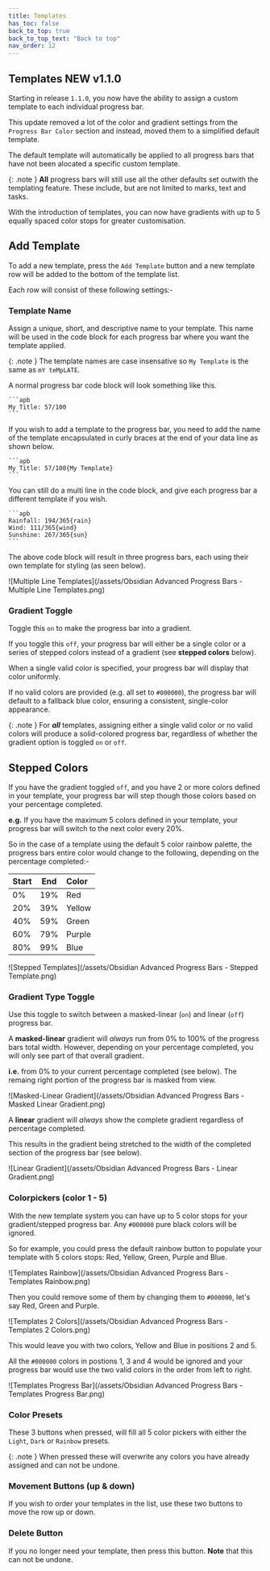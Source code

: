 ```yaml
---
title: Templates
has_toc: false
back_to_top: true
back_to_top_text: "Back to top"
nav_order: 12
---
```


## Templates  <span class="label label-green">NEW v1.1.0</span>
Starting in release `1.1.0`, you now have the ability to assign a custom template to each individual progress bar.

This update removed a lot of the color and gradient settings from the `Progress Bar Color` section and instead, moved them to a simplified default template.

The default template will automatically be applied to all progress bars that have not been alocated a specific custom template.

{: .note }
**All** progress bars will still use all the other defaults set outwith the templating feature.  These include, but are not limited to marks, text and tasks.

With the introduction of templates, you can now have gradients with up to 5 equally spaced color stops for greater customisation.

## Add Template
To add a new template, press the `Add Template` button and a new template row will be added to the bottom of the template list.

Each row will consist of these following settings:-

### Template Name
Assign a unique, short, and descriptive name to your template. This name will be used in the code block for each progress bar where you want the template applied.

{: .note }
The template names are case insensative so `My Template` is the same as `mY teMpLATE`.

A normal progress bar code block will look something like this.
````
```apb
My Title: 57/100
```
````

If you wish to add a template to the progress bar, you need to add the name of the template encapsulated in curly braces at the end of your data line as shown below.

````
```apb
My Title: 57/100{My Template}
```
````

You can still do a multi line in the code block, and give each progress bar a different template if you wish.

````
```apb
Rainfall: 194/365{rain}
Wind: 111/365{wind}
Sunshine: 267/365{sun}
```
````
The above code block will result in three progress bars, each using their own template for styling (as seen below).

![Multiple Line Templates](/assets/Obsidian Advanced Progress Bars - Multiple Line Templates.png)

### Gradient Toggle
Toggle this `on` to make the progress bar into a gradient.

If you toggle this `off`, your progress bar will either be a single color or a series of stepped colors instead of a gradient (see **stepped colors** below).

When a single valid color is specified, your progress bar will display that color uniformly.  

If no valid colors are provided (e.g. all set to `#000000`), the progress bar will default to a fallback blue color, ensuring a consistent, single-color appearance.

{: .note }
For ***all*** templates, assigning either a single valid color or no valid colors will produce a solid-colored progress bar, regardless of whether the gradient option is toggled `on` or `off`.

## Stepped Colors
If you have the gradient toggled `off`, and you have 2 or more colors defined in your template, your progress bar will step though those colors based on your percentage completed.

**e.g.** If you have the maximum 5 colors defined in your template, your progress bar will switch to the next color every 20%.

So in the case of a template using the default 5 color rainbow palette, the progress bars entire color would change to the following, depending on the percentage completed:-

| Start | End | Color |
|:------|:---:|:------|
| 0%    | 19% | Red    |
| 20%   | 39% | Yellow |
| 40%   | 59% | Green  |
| 60%   | 79% | Purple |
| 80%   | 99% | Blue   |

![Stepped Templates](/assets/Obsidian Advanced Progress Bars - Stepped Template.png)

### Gradient Type Toggle
Use this toggle to switch between a masked-linear (`on`) and linear (`off`) progress bar.

A **masked-linear** gradient will *always* run from 0% to 100% of the progress bars total width.
 However, depending on your percentage completed, you will only see part of that overall gradient. 

**i.e.** from 0% to your current percentage completed (see below).  The remaing right portion of the progress bar is masked from view.

![Masked-Linear Gradient](/assets/Obsidian Advanced Progress Bars - Masked Linear Gradient.png)

A **linear** gradient will *always* show the complete gradient regardless of percentage completed.

This results in the gradient being stretched to the width of the completed section of the progress bar (see below).

![Linear Gradient](/assets/Obsidian Advanced Progress Bars - Linear Gradient.png)

### Colorpickers (color 1 - 5)
With the new template system you can have up to 5 color stops for your gradient/stepped progress bar.  Any `#000000` pure black colors will be ignored.

So for example, you could press the default rainbow button to populate your template with 5 colors stops: Red, Yellow, Green, Purple and Blue.

![Templates Rainbow](/assets/Obsidian Advanced Progress Bars - Templates Rainbow.png)

Then you could remove some of them by changing them to `#000000`, let's say Red, Green and Purple.

![Templates 2 Colors](/assets/Obsidian Advanced Progress Bars - Templates 2 Colors.png)

This would leave you with two colors, Yellow and Blue in positions 2 and 5.

All the `#000000` colors in postions 1, 3 and 4 would be ignored and your progress bar would use the two valid colors in the order from left to right.

![Templates Progress Bar](/assets/Obsidian Advanced Progress Bars - Templates Progress Bar.png)

### Color Presets
These 3 buttons when pressed, will fill all 5 color pickers with either the `Light`, `Dark` or `Rainbow` presets.

{: .note }
When pressed these will overwrite any colors you have already assigned and can not be undone.

### Movement Buttons (up & down)
If you wish to order your templates in the list, use these two buttons to move the row up or down.

### Delete Button
If you no longer need your template, then press this button.  **Note** that this can not be undone.